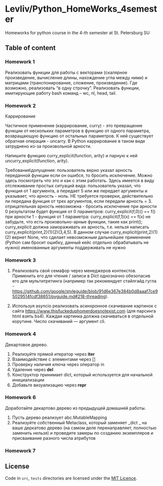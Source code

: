 # Levliv/Python_HomeWorks_4semester
Homeworks for python course in the 4-th semester at St. Petersburg SU 

## Table of content
### Homework 1
Реализовать функции для работы с векторами (скалярное произведение, вычисление длины, нахождение угла между ними)
и матрицами (транспонирование, сложение, произведение).
Где возможно, реализовать “в одну строчку”.
Реализовать функции, имитирующие работу bash команд –
wc, nl, head, tail.

### Homework 2
Каррирование

Частичное применение (каррирование, curry) - это превращение функции от нескольких параметров в функцию от одного параметра, возвращающую функцию от остальных параметров. К ней существует обратная операция - uncarry. В Python каррирование в таком виде затруднено из-за произвольной арности.

Напишите функцию curry_explicit(function, arity) и парную к ней uncurry_explicit(function, arity).

Требования\допущения:
пользователь верно указал арность переданной функции
если он ошибся, то бросить исключение. Можно здесь посмотреть что это и как с этим работать. Здесь имеется в виду отслеживание простых ситуаций вида: пользователь указал, что функция от 1 аргумента, а передает 5 или же передает аргументы и указывает, что арность - ноль. НЕ требуется проверки, действительно ли передана функция от трех аргументов, если передали арность = 3.
отрицательная арность невозможна - бросить исключение
при арности 0 результатом будет функция от 0 параметров: curry_explicit(f,0)() == f()
при арности 1 - функция от 1 параметра: curry_explicit(f,1)(x) == f(x)
не забудьте, что есть произвольно-арные функции, такие как print(); curry_explicit должна замораживать их арность, т.е. нельзя написать curry_explicit(print,2)(1)(2)(3,4,5). В данном случае curry_explicit(print,2)(1)(2) вернет None, что сделает невозможным дальнейшее применение (Python сам бросит ошибку, данный кейс отдельно обрабатывать не нужно)
именованные аргументы поддерживать не нужно

### Homework 3
1) Реализовать свой семафор через менеджеров контекстов. 
Применить его для чтения / записи в  Dict однозначно обезопасив его для мультитретинга (например так рекомендует стайлгайд гугла - https://github.com/google/styleguide/blob/91d6e367e384b0d8aaaf7ce95029514fcdf38651/pyguide.md#218-threading).

2) Используя asyncio реализовать асинхронное скачивание картинок с сайта https://www.thisfuckeduphomerdoesnotexist.com
(для парсинга html взять bs4). Каждая картинка должна скачиваться в отдельной корутине. Число скачиваний — аргумент cli.

### Homework 4
Декартовое дерево.


1) Реализуйте прямой итератор через __iter__
2) Взаимодействие с элементами через []
3) Проверку наличия ключа через оператор in
4) Удаление через __del__
5) Конструктор принимает dict, который используется для начальной инициализации 
6) Добавьте визуализацию через __repr__

### Homework 6
Доработайте декартово дерево из предыдущей домашней работы.
1. Пусть дерево реализует abc.MutableMapping
2. Реализуйте собственный Metaclass, который заменяет _dict _ на ваше деркатово дерево
(на самом деле перенаправляет, полностью заменить нельзя) и проведите замеры по
созданию экземпляров и присваивание разного числа атрибутов

### Homework 7

## License
Code in `src`, `tests` directories are licensed under the [MIT Licence](LICENSE).
